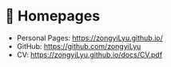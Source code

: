 # 📎 Homepages
- Personal Pages: https://zongyiLyu.github.io/
- GitHub: https://github.com/zongyiLyu
- CV: https://zongyiLyu.github.io/docs/CV.pdf
